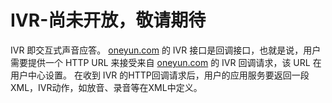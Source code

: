 # IVR-尚未开放，敬请期待

IVR 即交互式声音应答。
[oneyun.com](http://oneyun.com/) 的 IVR 接口是回调接口，也就是说，用户需要提供一个 HTTP URL 来接受来自 [oneyun.com](http://oneyun.com/) 的 IVR 回调请求，该 URL 在用户中心设置。
在收到 IVR 的HTTP回调请求后，用户的应用服务要返回一段 XML，IVR动作，如放音、录音等在XML中定义。

